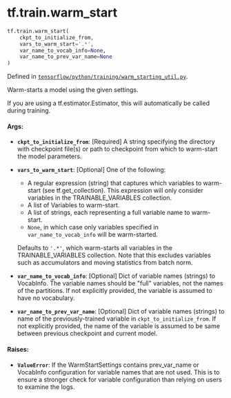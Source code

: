<div itemscope itemtype="http://developers.google.com/ReferenceObject">
<meta itemprop="name" content="tf.train.warm_start" />
</div>

# tf.train.warm_start

``` python
tf.train.warm_start(
    ckpt_to_initialize_from,
    vars_to_warm_start='.*',
    var_name_to_vocab_info=None,
    var_name_to_prev_var_name=None
)
```



Defined in [`tensorflow/python/training/warm_starting_util.py`](https://www.tensorflow.org/code/tensorflow/python/training/warm_starting_util.py).

Warm-starts a model using the given settings.

If you are using a tf.estimator.Estimator, this will automatically be called
during training.

#### Args:

* <b>`ckpt_to_initialize_from`</b>: [Required] A string specifying the directory with
    checkpoint file(s) or path to checkpoint from which to warm-start the
    model parameters.
* <b>`vars_to_warm_start`</b>: [Optional] One of the following:

    - A regular expression (string) that captures which variables to
      warm-start (see tf.get_collection).  This expression will only consider
      variables in the TRAINABLE_VARIABLES collection.
    - A list of Variables to warm-start.
    - A list of strings, each representing a full variable name to warm-start.
    - `None`, in which case only variables specified in
      `var_name_to_vocab_info` will be warm-started.

    Defaults to `'.*'`, which warm-starts all variables in the
    TRAINABLE_VARIABLES collection.  Note that this excludes variables such as
    accumulators and moving statistics from batch norm.
* <b>`var_name_to_vocab_info`</b>: [Optional] Dict of variable names (strings) to
    VocabInfo. The variable names should be "full" variables, not the names
    of the partitions.  If not explicitly provided, the variable is assumed to
    have no vocabulary.
* <b>`var_name_to_prev_var_name`</b>: [Optional] Dict of variable names (strings) to
    name of the previously-trained variable in `ckpt_to_initialize_from`. If
    not explicitly provided, the name of the variable is assumed to be same
    between previous checkpoint and current model.

#### Raises:

* <b>`ValueError`</b>: If the WarmStartSettings contains prev_var_name or VocabInfo
    configuration for variable names that are not used.  This is to ensure
    a stronger check for variable configuration than relying on users to
    examine the logs.